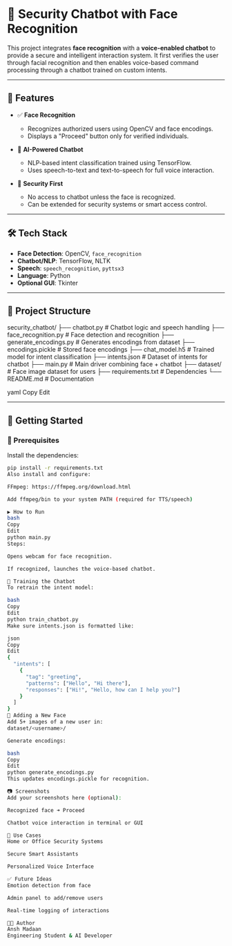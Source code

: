 # 🔐 Security Chatbot with Face Recognition

This project integrates **face recognition** with a **voice-enabled chatbot** to provide a secure and intelligent interaction system. It first verifies the user through facial recognition and then enables voice-based command processing through a chatbot trained on custom intents.

---

## 📌 Features

- ✅ **Face Recognition**
  - Recognizes authorized users using OpenCV and face encodings.
  - Displays a "Proceed" button only for verified individuals.

- 🧠 **AI-Powered Chatbot**
  - NLP-based intent classification trained using TensorFlow.
  - Uses speech-to-text and text-to-speech for full voice interaction.

- 🔐 **Security First**
  - No access to chatbot unless the face is recognized.
  - Can be extended for security systems or smart access control.

---

## 🛠️ Tech Stack

- **Face Detection**: OpenCV, `face_recognition`
- **Chatbot/NLP**: TensorFlow, NLTK
- **Speech**: `speech_recognition`, `pyttsx3`
- **Language**: Python
- **Optional GUI**: Tkinter

---

## 📁 Project Structure

security_chatbot/
├── chatbot.py # Chatbot logic and speech handling
├── face_recognition.py # Face detection and recognition
├── generate_encodings.py # Generates encodings from dataset
├── encodings.pickle # Stored face encodings
├── chat_model.h5 # Trained model for intent classification
├── intents.json # Dataset of intents for chatbot
├── main.py # Main driver combining face + chatbot
├── dataset/ # Face image dataset for users
├── requirements.txt # Dependencies
└── README.md # Documentation

yaml
Copy
Edit

---

## 🚀 Getting Started

### 🔧 Prerequisites

Install the dependencies:

```bash
pip install -r requirements.txt
Also install and configure:

FFmpeg: https://ffmpeg.org/download.html

Add ffmpeg/bin to your system PATH (required for TTS/speech)

▶️ How to Run
bash
Copy
Edit
python main.py
Steps:

Opens webcam for face recognition.

If recognized, launches the voice-based chatbot.

🧠 Training the Chatbot
To retrain the intent model:

bash
Copy
Edit
python train_chatbot.py
Make sure intents.json is formatted like:

json
Copy
Edit
{
  "intents": [
    {
      "tag": "greeting",
      "patterns": ["Hello", "Hi there"],
      "responses": ["Hi!", "Hello, how can I help you?"]
    }
  ]
}
🧑 Adding a New Face
Add 5+ images of a new user in:
dataset/<username>/

Generate encodings:

bash
Copy
Edit
python generate_encodings.py
This updates encodings.pickle for recognition.

📷 Screenshots
Add your screenshots here (optional):

Recognized face ➜ Proceed

Chatbot voice interaction in terminal or GUI

🔐 Use Cases
Home or Office Security Systems

Secure Smart Assistants

Personalized Voice Interface

✅ Future Ideas
Emotion detection from face

Admin panel to add/remove users

Real-time logging of interactions

👨‍💻 Author
Ansh Madaan
Engineering Student & AI Developer 
